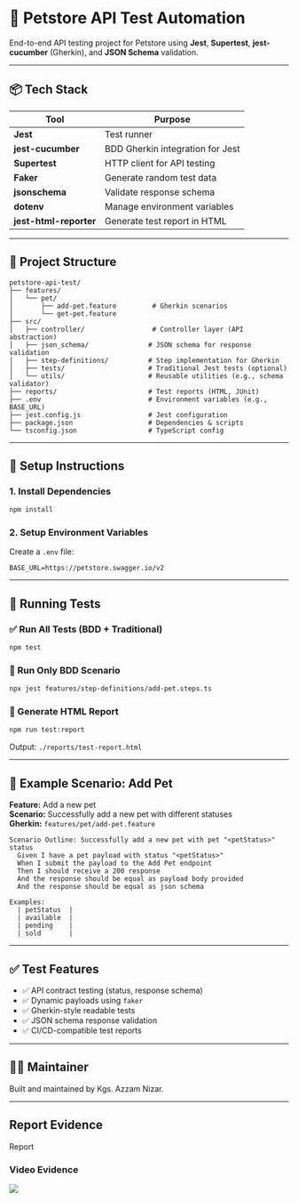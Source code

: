 # 🐾 Petstore API Test Automation

End-to-end API testing project for Petstore using **Jest**, **Supertest**, **jest-cucumber** (Gherkin), and **JSON Schema** validation.

---

## 📦 Tech Stack

| Tool                | Purpose                              |
|---------------------|--------------------------------------|
| **Jest**            | Test runner                          |
| **jest-cucumber**   | BDD Gherkin integration for Jest     |
| **Supertest**       | HTTP client for API testing          |
| **Faker**           | Generate random test data            |
| **jsonschema**      | Validate response schema             |
| **dotenv**          | Manage environment variables         |
| **jest-html-reporter** | Generate test report in HTML     |

---

## 📁 Project Structure

```
petstore-api-test/
├── features/
│   └── pet/
│       ├── add-pet.feature         # Gherkin scenarios
│       └── get-pet.feature
├── src/
│   ├── controller/                 # Controller layer (API abstraction)
│   ├── json_schema/               # JSON schema for response validation
│   ├── step-definitions/          # Step implementation for Gherkin
│   ├── tests/                     # Traditional Jest tests (optional)
│   └── utils/                     # Reusable utilities (e.g., schema validator)
├── reports/                       # Test reports (HTML, JUnit)
├── .env                           # Environment variables (e.g., BASE_URL)
├── jest.config.js                 # Jest configuration
├── package.json                   # Dependencies & scripts
└── tsconfig.json                  # TypeScript config
```

---

## 🔧 Setup Instructions

### 1. Install Dependencies
```bash
npm install
```

### 2. Setup Environment Variables
Create a `.env` file:
```env
BASE_URL=https://petstore.swagger.io/v2
```

---

## 🚀 Running Tests

### ✅ Run All Tests (BDD + Traditional)
```bash
npm test
```

### 🧪 Run Only BDD Scenario
```bash
npx jest features/step-definitions/add-pet.steps.ts
```

### 📄 Generate HTML Report
```bash
npm run test:report
```
Output: `./reports/test-report.html`

---

## 🧪 Example Scenario: Add Pet

**Feature:** Add a new pet  
**Scenario:** Successfully add a new pet with different statuses  
**Gherkin:** `features/pet/add-pet.feature`

```gherkin
Scenario Outline: Successfully add a new pet with pet "<petStatus>" status
  Given I have a pet payload with status "<petStatus>"
  When I submit the payload to the Add Pet endpoint
  Then I should receive a 200 response
  And the response should be equal as payload body provided
  And the response should be equal as json schema

Examples:
  | petStatus  |
  | available  |
  | pending    |
  | sold       |
```

---

## ✅ Test Features

- ✅ API contract testing (status, response schema)
- ✅ Dynamic payloads using `faker`
- ✅ Gherkin-style readable tests
- ✅ JSON schema response validation
- ✅ CI/CD-compatible test reports

---


## 👨‍💻 Maintainer

Built and maintained by Kgs. Azzam Nizar.

---

## Report Evidence

Report

### Video Evidence

![](evidence/evidence-gif.gif)
